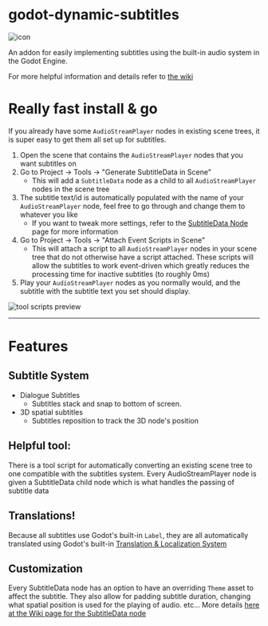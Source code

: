 # godot-dynamic-subtitles

![icon](https://user-images.githubusercontent.com/8940604/162344129-e88f66ea-928b-4650-86da-f58e8ad2985f.png)

An addon for easily implementing subtitles using the built-in audio system in the Godot Engine.

For more helpful information and details refer to [the wiki](https://github.com/QueenOfSquiggles/godot-dynamic-subtitles/wiki)


# Really fast install & go

If you already have some `AudioStreamPlayer` nodes in existing scene trees, it is super easy to get them all set up for subtitles.

1. Open the scene that contains the `AudioStreamPlayer` nodes that you want subtitles on
2. Go to Project -> Tools -> "Generate SubtitleData in Scene"
    * This will add a `SubtitleData` node as a child to all `AudioStreamPlayer` nodes in the scene tree
3. The subtitle text/id is automatically populated with the name of your `AudioStreamPlayer` node, feel free to go through and change them to whatever you like
    * If you want to tweak more settings, refer to the [SubtitleData Node](https://github.com/QueenOfSquiggles/godot-dynamic-subtitles/wiki/SubtitleData-Node) page for more information
4. Go to Project -> Tools -> "Attach Event Scripts in Scene"
    * This will attach a script to all `AudioStreamPlayer` nodes in your scene tree that do not otherwise have a script attached. These scripts will allow the subtitles to work event-driven which greatly reduces the processing time for inactive subtitles (to roughly 0ms)
5. Play your `AudioStreamPlayer` nodes as you normally would, and the subtitle with the subtitle text you set should display.

![tool scripts preview](https://user-images.githubusercontent.com/8940604/162343226-780322a6-8c79-4f97-bf31-ec1b2144b9b0.png)

***

# Features
## Subtitle System
* Dialogue Subtitles
  * Subtitles stack and snap to bottom of screen. 
* 3D spatial subtitles
  * Subtitles reposition to track the 3D node's position

## Helpful tool:
There is a tool script for automatically converting an existing scene tree to one compatible with the subtitles system. Every AudioStreamPlayer node is given a SubtitleData child node which is what handles the passing of subtitle data


## Translations!
Because all subtitles use Godot's built-in `Label`, they are all automatically translated using Godot's built-in [Translation & Localization System](https://docs.godotengine.org/en/stable/tutorials/i18n/internationalizing_games.html)

## Customization
Every SubtitleData node has an option to have an overriding `Theme` asset to affect the subtitle. They also allow for padding subtitle duration, changing what spatial position is used for the playing of audio. etc...
More details [here at the Wiki page for the SubtitleData node](https://github.com/QueenOfSquiggles/godot-dynamic-subtitles/wiki/SubtitleData-Node)

